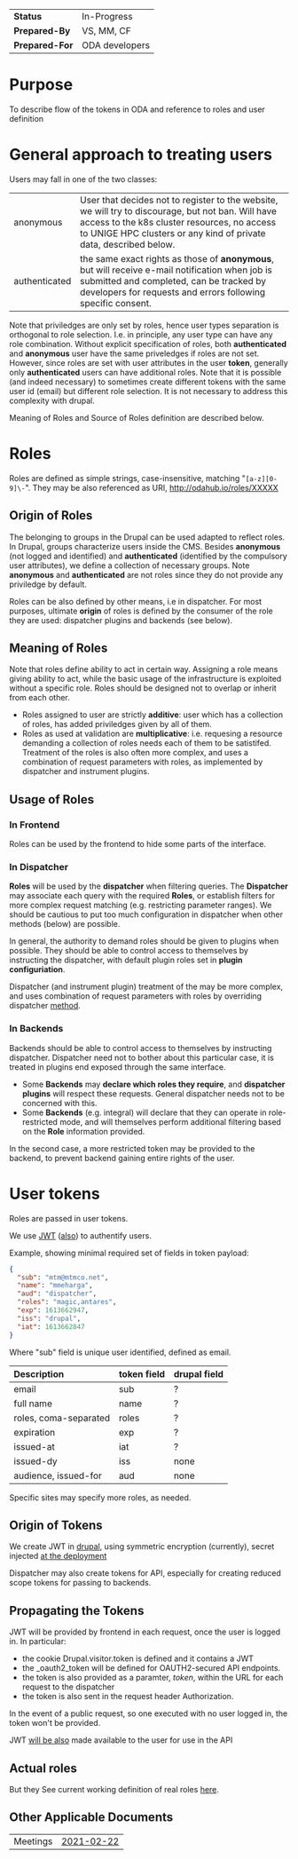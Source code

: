 |||
|:--|:--|
|**Status**| In-Progress|
|**Prepared-By**| VS, MM, CF|
|**Prepared-For**| ODA developers |

# Purpose

To describe flow of the tokens in ODA and reference to roles and user definition

# General approach to treating users

Users may fall in one of the two classes:

| | |
| :-- | :-- |
| anonymous | User that decides not to register to the website, we will try to discourage, but not ban. Will have access to the k8s cluster resources, no access to  UNIGE HPC clusters or any kind of private data, described below. |
| authenticated | the same exact rights as those of **anonymous**, but will receive e-mail notification when job is submitted and completed, can be tracked by developers for requests and errors following specific consent. |

Note that priviledges are only set by roles, hence user types separation is orthogonal to role selection. I.e. in principle, any user type can have any role combination.
Without explicit specification of roles, both **authenticated** and **anonymous** user have the same priveledges if roles are not set.
However, since roles are set with user attributes in the user **token**, generally only **authenticated** users can have additional roles.
Note that it is possible (and indeed necessary) to sometimes create different tokens with the same user id (email) but different role selection. It is not necessary to address this complexity with drupal.

Meaning of Roles and Source of Roles definition are described below.

# Roles

Roles are defined as simple strings, case-insensitive, matching "`[a-z][0-9]\-`". They may be also referenced as URI, http://odahub.io/roles/XXXXX

## Origin of Roles

The belonging to groups in the Drupal can be used adapted to reflect roles.
In Drupal, groups characterize users inside the CMS. Besides **anonymous** (not logged and identified) and **authenticated** (identified by the compulsory user attributes), we define a collection of necessary groups. Note **anonymous** and **authenticated** are not roles since they do not provide any priviledge by default.

Roles can be also defined by other means, i.e in dispatcher. For most purposes, ultimate **origin** of  roles is defined by the consumer of the role they are used: dispatcher plugins and backends (see below).

## Meaning of Roles

Note that roles define ability to act in certain way. Assigning a role means giving ability to act, while the basic usage of the infrastructure is exploited without a specific role. Roles should be designed not to overlap or inherit from each other. 

* Roles assigned to user are strictly **additive**: user which has a collection of roles, has added priviledges given by all of them.
* Roles as used at validation  are  **multiplicative**: i.e. requesing a resource demanding a collection of roles needs each of them to be satistifed. Treatment of the roles is also often more complex, and uses a combination of request parameters with roles, as implemented by dispatcher and instrument plugins.

## Usage of Roles

### In Frontend

Roles can be used by the frontend to hide some parts of the interface.

### In Dispatcher

**Roles** will be used by the **dispatcher** when filtering queries. The **Dispatcher** may associate each query with the required **Roles**, or establish filters for more complex request matching (e.g. restricting parameter ranges). We should be cautious to put too much configuration in dispatcher when other methods (below) are possible.


In general, the authority to demand roles should be given to plugins when possible.
They should be able to control access to themselves by instructing the dispatcher, with default plugin roles set in **plugin configuriation**. 

Dispatcher (and instrument plugin) treatment of the may be more complex, and uses combination of request parameters with roles by overriding dispatcher [method](https://github.com/oda-hub/dispatcher-app/blob/master/cdci_data_analysis/flask_app/dispatcher_query.py#L794).


### In Backends

Backends should be able to control access to themselves by instructing dispatcher. Dispatcher need not to bother about this particular case, it is treated in plugins end exposed through the same interface.

* Some **Backends** may **declare which roles they require**, and **dispatcher plugins** will respect these requests. General dispatcher needs not to be concerned with this. 
* Some **Backends** (e.g. integral) will declare that they can operate in role-restricted mode, and will themselves perform additional filtering based on the **Role** information provided.

In the second case, a more restricted token may be provided to the backend, to prevent backend gaining entire rights of the user. 

# User tokens

Roles are passed in user tokens.

We use [JWT](https://jwt.io/introduction/) ([also](https://tools.ietf.org/html/rfc7519#section-2)) to authentify users.

Example, showing minimal required set of fields in token payload:
```json
{
  "sub": "mtm@mtmco.net",
  "name": "mmeharga",
  "aud": "dispatcher",
  "roles": "magic,antares",
  "exp": 1613662947,
  "iss": "drupal",
  "iat": 1613662847
}
```

Where "sub" field is unique user identified, defined as email.


| Description | token field | drupal field |
| :--  | :-- | :-- |
| email |  sub   | ? | 
| full name |  name   | ? | 
| roles, coma-separated | roles |  ? |
| expiration | exp | ? |
| issued-at | iat | ? |
| issued-dy | iss | none |
| audience, issued-for | aud | none |

Specific sites may specify more roles, as needed.


## Origin of Tokens

We create JWT in [drupal](https://github.com/oda-hub/frontend-chart), using symmetric encryption (currently), secret injected [at the deployment](https://github.com/oda-hub/frontend-chart/issues/7)

Dispatcher may also create tokens for API, especially for  creating reduced scope tokens for passing to backends.

## Propagating the Tokens

JWT will be provided by frontend in each request, once the user is logged in. In particular:
* the cookie Drupal.visitor.token is defined and it contains a JWT
* the _oauth2_token will be defined for OAUTH2-secured API endpoints.
* the token is also provided as a paramter, <em>token</em>, within the URL for each request to the dispatcher
* the token is also sent in the request header Authorization.

In the event of a public request, so one executed with no user logged in, the token won't be provided.

JWT [will be also](https://github.com/oda-hub/frontend-astrooda/issues/1) made available to the user for use in the API

## Actual roles

But they See current working definition of real roles [here](https://github.com/oda-hub/doc-multi-user/blob/main/plan-roles-users.md).

## Other Applicable Documents

|||
| :-- | :-- |
| Meetings | [2021-02-22](https://github.com/oda-hub/meetings/blob/main/2021-02-22/MoM.md) |



